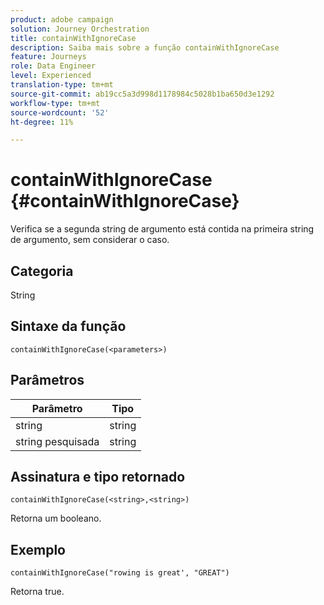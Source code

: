```yaml
---
product: adobe campaign
solution: Journey Orchestration
title: containWithIgnoreCase
description: Saiba mais sobre a função containWithIgnoreCase
feature: Journeys
role: Data Engineer
level: Experienced
translation-type: tm+mt
source-git-commit: ab19cc5a3d998d1178984c5028b1ba650d3e1292
workflow-type: tm+mt
source-wordcount: '52'
ht-degree: 11%

---
```



# containWithIgnoreCase {#containWithIgnoreCase}

Verifica se a segunda string de argumento está contida na primeira string de argumento, sem considerar o caso.

## Categoria

String

## Sintaxe da função

`containWithIgnoreCase(<parameters>)`

## Parâmetros

| Parâmetro | Tipo |
|-----------|------------------|
| string | string |
| string pesquisada | string |

## Assinatura e tipo retornado

`containWithIgnoreCase(<string>,<string>)`

Retorna um booleano.

## Exemplo

`containWithIgnoreCase("rowing is great', "GREAT")`

Retorna true.
